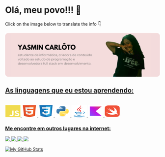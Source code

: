 <h1>Olá, meu povo!!! 👋</h1>
<p>Click on the image below to translate the info 👇<p>

<a href="https://github.com/Carloto11/Carloto11/blob/main/READMEEN.md" target="_blank"><img src="https://raw.githubusercontent.com/Carloto11/Carloto11/main/YC1.png?raw=true"/>

<h2>As linguagens que eu estou aprendendo: </h2>

<div style="display: inline_block"><br>
  <img height="40" width="50" src="https://raw.githubusercontent.com/devicons/devicon/master/icons/javascript/javascript-plain.svg">
  <img height="40" width="50" src="https://raw.githubusercontent.com/devicons/devicon/master/icons/html5/html5-original.svg">
  <img height="40" width="50" src="https://raw.githubusercontent.com/devicons/devicon/master/icons/css3/css3-original.svg">
  <img height="40" width="50" src="https://raw.githubusercontent.com/devicons/devicon/master/icons/python/python-original.svg">
  <img height="40" width="50" src="https://raw.githubusercontent.com/devicons/devicon/master/icons/java/java-original.svg">
  <img height="40" width="50" src="https://raw.githubusercontent.com/devicons/devicon/master/icons/kotlin/kotlin-original.svg">
  <img height="40" width="50" src="https://raw.githubusercontent.com/devicons/devicon/master/icons/swift/swift-original.svg">
</div>


<div>
<h3>Me encontre em outros lugares na internet: </h3>

<a href="mailto:carlotoyasmin11@gmail.com"><img src="https://img.shields.io/badge/Gmail-D14836?style=for-the-badge&logo=gmail&logoColor=white">
<a href="https://instagram.com/thecarloto"><img src="https://img.shields.io/badge/Instagram-E4405F?style=for-the-badge&logo=instagram&logoColor=white">
<a href="https://www.youtube.com/channel/UCXlbwEQL0M3dU47T5iMWd3g"><img src="https://img.shields.io/badge/YouTube-FF0000?style=for-the-badge&logo=youtube&logoColor=white">
<a href = "https://www.linkedin.com/in/yasmin-carl%C3%B4to-b46344244/"><img src="https://img.shields.io/badge/LinkedIn-0077B5?style=for-the-badge&logo=linkedin&logoColor=white">

</div>


[![My GitHub Stats](https://github-readme-stats.vercel.app/api/?username=Carloto11&count_private=true&theme=tokyonight&showicons=true)]()
